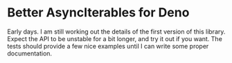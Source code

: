 # Better AsyncIterables for Deno

Early days. I am still working out the details of the first version of this
library. Expect the API to be unstable for a bit longer, and try it out if you
want. The tests should provide a few nice examples until I can write some proper
documentation.
